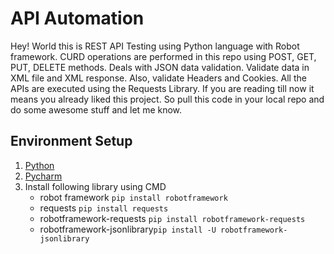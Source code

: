 # API Automation
Hey! World this is REST API Testing using Python language with Robot framework. 
CURD operations are performed in this repo using POST, GET, PUT, DELETE methods.
Deals with JSON data validation.
Validate data in XML file and XML response.
Also, validate Headers and Cookies.
All the APIs are executed using the Requests Library.
If you are reading till now it means you already liked this project.
So pull this code in your local repo and do some awesome stuff and let me know.

## Environment Setup
1. [Python](https://www.python.org/downloads/)
2. [Pycharm](https://www.jetbrains.com/pycharm/download/#section=windows)
3. Install following library using CMD
    - robot framework           ```pip install robotframework```
    - requests                  ```pip install requests```  
    - robotframework-requests   ```pip install robotframework-requests```
    - robotframework-jsonlibrary```pip install -U robotframework-jsonlibrary```


